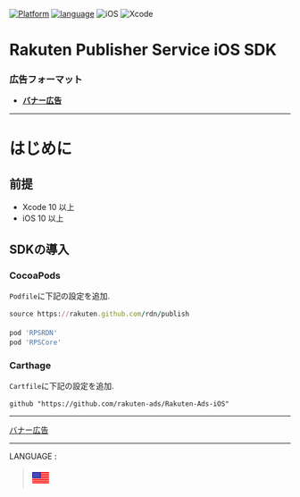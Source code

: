 <div id="top"></div>

[![Platform](http://img.shields.io/badge/platform-iOS-blue.svg?style=flat)](https://developer.apple.com/ios/)
[![language](https://camo.githubusercontent.com/c26adc3630b1c213a4b3372979a3b805f7342746/68747470733a2f2f696d672e736869656c64732e696f2f62616467652f6c616e67756167652d4f626a6563746976652d2d432d626c75652e737667)](https://developer.apple.com/documentation)
![iOS](http://img.shields.io/badge/support-iOS_10+-blue.svg?style=flat)
![Xcode](http://img.shields.io/badge/IDE-Xcode_10+-blue.svg?style=flat)

# Rakuten Publisher Service iOS SDK

### 広告フォーマット

* **[バナー広告](./bannerads/README.md)**

---
# はじめに

<div id="prerequisites"></div>

## 前提

* Xcode 10 以上
* iOS 10 以上


<div id="import_sdk"></div>

## SDKの導入

### CocoaPods

`Podfile`に下記の設定を追加.
```ruby
source https://rakuten.github.com/rdn/publish

pod 'RPSRDN'
pod 'RPSCore'
```

### Carthage
`Cartfile`に下記の設定を追加.

```
github "https://github.com/rakuten-ads/Rakuten-Ads-iOS"
```

---

[バナー広告](./bannerads/README.md)

---
LANGUAGE :
> [![en](../lang/en.png)](/README.md#top)
